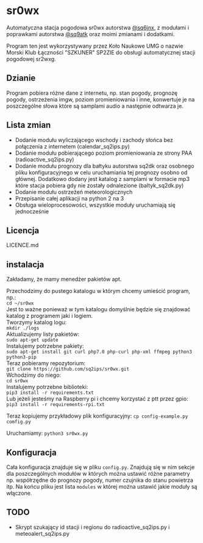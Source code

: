 # sr0wx
Automatyczna stacja pogodowa sr0wx autorstwa [@sq6jnx](https://github.com/sq6jnx/sr0wx.py), z modułami i poprawkami autorstwa [@sq9atk](https://github.com/sq9atk/sr0wx) oraz moimi zmianami i dodatkami.

Program ten jest wykorzystywany przez Koło Naukowe UMG o nazwie Morski Klub Łączności "SZKUNER" SP2ZIE do obsługi automatycznej stacji pogodowej sr2wxg.

## Dzianie
Program pobiera różne dane z internetu, np. stan pogody, prognozę pogody, ostrzeżenia imgw, poziom promieniowania i inne, konwertuje je na poszczególne słowa które są samplami audio a następnie odtwarza je.

## Lista zmian
- Dodanie modułu wyliczającego wschody i zachody słońca bez połączenia z internetem (calendar_sq2ips.py)
- Dodanie modułu pobierającego poziom promieniowania ze strony PAA (radioactive_sq2ips.py)
- Dodanie modułu prognozy dla bałtyku autorstwa sq2dk oraz osobnego pliku konfiguracyjnego w celu uruchamiania tej prognozy osobno od głównej. Dodatkowo dodany jest katalog z samplami w formacie mp3 które stacja pobiera gdy nie zostały odnalezione (baltyk_sq2dk.py)
- Dodanie modułu ostrzeżeń meteorologicznych
- Przepisanie całej aplikacji na python 2 na 3
- Obsługa wieloprocesowości, wszystkie moduły uruchamiają się jednocześnie

## Licencja
LICENCE.md

## instalacja
Zakładamy, że mamy menedżer pakietów apt.

Przechodzimy do pustego katalogu w którym chcemy umieścić program, np.:\
`cd ~/sr0wx`\
Jest to ważne ponieważ w tym katalogu domyślnie będzie się znajdować katalog z programem jaki i logiem.\
Tworzymy katalog logu:\
`mkdir ./logs`\
Aktualizujemy listy pakietów:\
`sudo apt-get update`\
Instalujemy potrzebne pakiety:\
`sudo apt-get install git curl php7.0 php-curl php-xml ffmpeg python3 python3-pip`\
Teraz pobieramy repozytorium:\
`git clone https://github.com/sq2ips/sr0wx.git`\
Wchodzimy do niego:\
`cd sr0wx`\
Instalujemy potrzebne biblioteki:\
`pip3 install -r requirements.txt`\
Lub jeżeli jesteśmy na Raspberry pi i chcemy korzystać z ptt przez gpio:\
`pip3 install -r requirements-rpi.txt`

Teraz kopiujemy przykładowy plik konfiguracyjny:
`cp config-example.py comfig.py`

Uruchamiamy:
`python3 sr0wx.py`

## Konfiguracja

Cała konfiguracja znajduje się w pliku `config.py`.
Znajdują się w nim sekcje dla poszczególnych modułów w których można ustawić różne parametry np. współrzędne do prognozy pogody, numer czujnika do stanu powietrza itp.
Na końcu pliku jest lista `modules` w której można ustawić jakie moduły są włączone.

## TODO
- Skrypt szukający id stacji i regionu do radioactive_sq2ips.py i meteoalert_sq2ips.py



